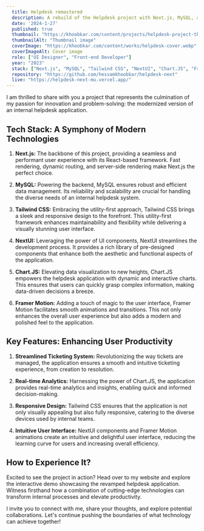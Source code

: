 ```yaml
---
  title: Helpdesk remastered
  description: A rebuild of the Helpdesk project with Next.js, MySQL, and Tailwind CSS.
  date: '2024-1-27'
  published: true
  thumbnail: "https://khoobkar.com/content/projects/helpdesk-project-thumbnail.webp"
  thumbnailAlt: "Thumbnail image"
  coverImage: "https://khoobkar.com/content/works/helpdesk-cover.webp"
  coverImageAlt: Cover image
  role: ["UI Designer", "Front-end Developer"]
  year: "2023"
  stack: ["Next.js", "MySQL", "Tailwind CSS", "NextUI", "Chart.JS", "Framer Motion", "Figma"]
  repository: "https://github.com/hessamkhoobkar/helpdesk-next"
  live: "https://helpdesk-next-mu.vercel.app/"
---
```


I am thrilled to share with you a project that represents the culmination of my passion for innovation and problem-solving: the modernized version of an internal helpdesk application.

## Tech Stack: A Symphony of Modern Technologies

1. **Next.js:** The backbone of this project, providing a seamless and performant user experience with its React-based framework. Fast rendering, dynamic routing, and server-side rendering make Next.js the perfect choice.

2. **MySQL:** Powering the backend, MySQL ensures robust and efficient data management. Its reliability and scalability are crucial for handling the diverse needs of an internal helpdesk system.

3. **Tailwind CSS:** Embracing the utility-first approach, Tailwind CSS brings a sleek and responsive design to the forefront. This utility-first framework enhances maintainability and flexibility while delivering a visually stunning user interface.

4. **NextUI:** Leveraging the power of UI components, NextUI streamlines the development process. It provides a rich library of pre-designed components that enhance both the aesthetic and functional aspects of the application.

5. **Chart.JS:** Elevating data visualization to new heights, Chart.JS empowers the helpdesk application with dynamic and interactive charts. This ensures that users can quickly grasp complex information, making data-driven decisions a breeze.

6. **Framer Motion:** Adding a touch of magic to the user interface, Framer Motion facilitates smooth animations and transitions. This not only enhances the overall user experience but also adds a modern and polished feel to the application.

## Key Features: Enhancing User Productivity

1. **Streamlined Ticketing System:** Revolutionizing the way tickets are managed, the application ensures a smooth and intuitive ticketing experience, from creation to resolution.

2. **Real-time Analytics:** Harnessing the power of Chart.JS, the application provides real-time analytics and insights, enabling quick and informed decision-making.

3. **Responsive Design:** Tailwind CSS ensures that the application is not only visually appealing but also fully responsive, catering to the diverse devices used by internal teams.

4. **Intuitive User Interface:** NextUI components and Framer Motion animations create an intuitive and delightful user interface, reducing the learning curve for users and increasing overall efficiency.

## How to Experience It?

Excited to see the project in action? Head over to my website and explore the interactive demo showcasing the revamped helpdesk application. Witness firsthand how a combination of cutting-edge technologies can transform internal processes and elevate productivity.

I invite you to connect with me, share your thoughts, and explore potential collaborations. Let's continue pushing the boundaries of what technology can achieve together!
